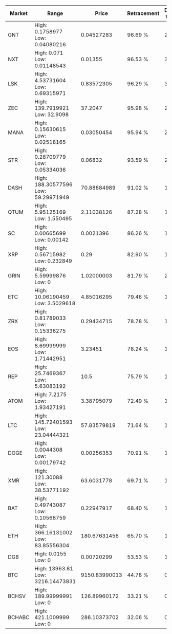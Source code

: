 | Market | Range | Price| Retracement | Doubles to 50% |
| --- | --- | --- | --- | --- |
| GNT | High: 0.1758977<br />Low: 0.04080216 | 0.04527283 | 96.69 % | 2.39 |
| NXT | High: 0.071<br />Low: 0.01148543 | 0.01355 | 96.53 % | 3.04 |
| LSK | High: 4.53731604<br />Low: 0.69315971 | 0.83572305 | 96.29 % | 3.13 |
| ZEC | High: 139.7919921<br />Low: 32.9098 | 37.2047 | 95.98 % | 2.32 |
| MANA | High: 0.15630615<br />Low: 0.02518165 | 0.03050454 | 95.94 % | 2.97 |
| STR | High: 0.28709779<br />Low: 0.05334036 | 0.06832 | 93.59 % | 2.49 |
| DASH | High: 188.30577596<br />Low: 59.29971949 | 70.88884989 | 91.02 % | 1.75 |
| QTUM | High: 5.95125169<br />Low: 1.550495 | 2.11038126 | 87.28 % | 1.78 |
| SC | High: 0.00665699<br />Low: 0.00142 | 0.0021396 | 86.26 % | 1.89 |
| XRP | High: 0.56715982<br />Low: 0.232849 | 0.29 | 82.90 % | 1.38 |
| GRIN | High: 5.59999876<br />Low: 0 | 1.02000003 | 81.79 % | 2.75 |
| ETC | High: 10.06190459<br />Low: 3.5029618 | 4.85016295 | 79.46 % | 1.40 |
| ZRX | High: 0.81789033<br />Low: 0.15336275 | 0.29434715 | 78.78 % | 1.65 |
| EOS | High: 8.69999999<br />Low: 1.71442951 | 3.23451 | 78.24 % | 1.61 |
| REP | High: 25.7469367<br />Low: 5.63083192 | 10.5 | 75.79 % | 1.49 |
| ATOM | High: 7.2175<br />Low: 1.93427191 | 3.38795079 | 72.49 % | 1.35 |
| LTC | High: 145.72401593<br />Low: 23.04444321 | 57.83579819 | 71.64 % | 1.46 |
| DOGE | High: 0.0044308<br />Low: 0.00179742 | 0.00256353 | 70.91 % | 1.21 |
| XMR | High: 121.30088<br />Low: 38.53771192 | 63.6031778 | 69.71 % | 1.26 |
| BAT | High: 0.49743087<br />Low: 0.10568759 | 0.22947917 | 68.40 % | 1.31 |
| ETH | High: 366.16131002<br />Low: 83.85556304 | 180.67631456 | 65.70 % | 1.25 |
| DGB | High: 0.0155<br />Low: 0 | 0.00720299 | 53.53 % | 1.08 |
| BTC | High: 13963.81<br />Low: 3216.14473831 | 9150.83990013 | 44.78 % | 0.00 |
| BCHSV | High: 189.99999991<br />Low: 0 | 126.89960172 | 33.21 % | 0.00 |
| BCHABC | High: 421.1009999<br />Low: 0 | 286.10373702 | 32.06 % | 0.00 |
